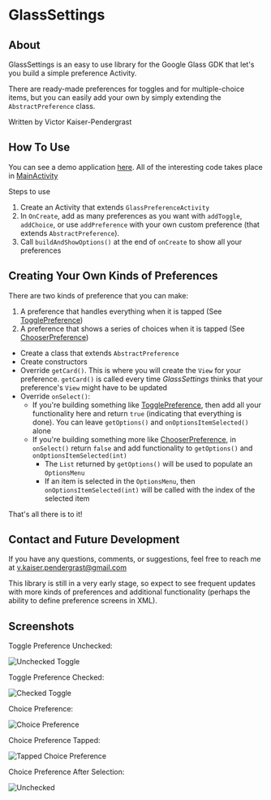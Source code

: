GlassSettings
=========
## About ##
GlassSettings is an easy to use library for the Google Glass GDK that let's you build a simple preference Activity.

There are ready-made preferences for toggles and for multiple-choice items, but you can easily add your own by simply extending the `AbstractPreference` class.

Written by Victor Kaiser-Pendergrast

## How To Use ##

You can see a demo application [here](https://github.com/victorkp/GlassSettings/tree/master/Demo). All of the interesting code takes place in [MainActivity](https://github.com/victorkp/GlassSettings/blob/master/Demo/src/com/example/glasssettingsdemo/MainActivity.java)

Steps to use
  1. Create an Activity that extends `GlassPreferenceActivity`
  2. In `OnCreate`, add as many preferences as you want with `addToggle`, `addChoice`, or use `addPreference` with your own custom preference (that extends `AbstractPreference`).
  3. Call `buildAndShowOptions()` at the end of `onCreate` to show all your preferences

## Creating Your Own Kinds of Preferences ##

There are two kinds of preference that you can make:
  1. A preference that handles everything when it is tapped (See [TogglePreference](https://github.com/victorkp/GlassSettings/blob/master/Library/src/com/victor/kaiser/pendergrast/settings/types/TogglePreference.java))
  2. A preference that shows a series of choices when it is tapped (See [ChooserPreference](https://github.com/victorkp/GlassSettings/blob/master/Library/src/com/victor/kaiser/pendergrast/settings/types/ChooserPreference.java))

- Create a class that extends `AbstractPreference`
- Create constructors
- Override `getCard()`. This is where you will create the `View` for your preference. `getCard()` is called every time *GlassSettings* thinks that your preference's `View` might have to be updated
- Override `onSelect()`:
    - If you're building something like [TogglePreference](https://github.com/victorkp/GlassSettings/blob/master/Library/src/com/victor/kaiser/pendergrast/settings/types/TogglePreference.java), then add all your functionality here and return `true` (indicating that everything is done). You can leave `getOptions()` and `onOptionsItemSelected()` alone
    - If you're building something more like [ChooserPreference](https://github.com/victorkp/GlassSettings/blob/master/Library/src/com/victor/kaiser/pendergrast/settings/types/ChooserPreference.java), in `onSelect()` return `false` and add functionality to `getOptions()` and `onOptionsItemSelected(int)`
        - The `List` returned by `getOptions()` will be used to populate an `OptionsMenu`
        - If an item is selected in the `OptionsMenu`, then `onOptionsItemSelected(int)` will be called with the index of the selected item

That's all there is to it! 

## Contact and Future Development ##

If you have any questions, comments, or suggestions, feel free to reach me at <v.kaiser.pendergrast@gmail.com>

This library is still in a very early stage, so expect to see frequent updates with more kinds of preferences and additional functionality (perhaps the ability to define preference screens in XML).

## Screenshots ##
Toggle Preference Unchecked:

![Unchecked Toggle](http://raw2.github.com/victorkp/GlassSettings/master/Screenshots/screen1.png)

Toggle Preference Checked:

![Checked Toggle](http://raw2.github.com/victorkp/GlassSettings/master/Screenshots/screen2.png)

Choice Preference:

![Choice Preference](http://raw2.github.com/victorkp/GlassSettings/master/Screenshots/screen3.png)

Choice Preference Tapped:

![Tapped Choice Preference](http://raw2.github.com/victorkp/GlassSettings/master/Screenshots/screen4.png)

Choice Preference After Selection:

![Unchecked](http://raw2.github.com/victorkp/GlassSettings/master/Screenshots/screen5.png)